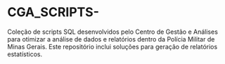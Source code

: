 # CGA_SCRIPTS-
 Coleção de scripts SQL desenvolvidos pelo Centro de Gestão e Análises para otimizar a análise de dados e relatórios dentro da Polícia Militar de Minas Gerais. Este repositório inclui soluções para geração de relatórios estatísticos.
